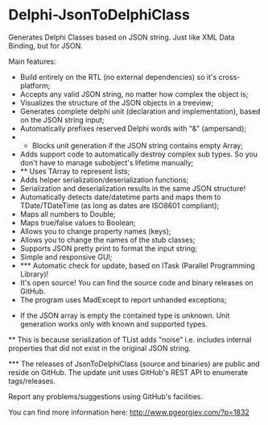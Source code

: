 Delphi-JsonToDelphiClass
========================

Generates Delphi Classes based on JSON string. Just like XML Data Binding, but for JSON.

Main features:

- Build entirely on the RTL (no external dependencies) so it's cross-platform;
- Accepts any valid JSON string, no matter how complex the object is;
- Visualizes the structure of the JSON objects in a treeview;
- Generates complete delphi unit (declaration and implementation), based on the JSON string input;
- Automatically prefixes reserved Delphi words with "&" (ampersand);
- * Blocks unit generation if the JSON string contains empty Array;
- Adds support code to automatically destroy complex sub types. So you don't have to manage subobject's lifetime manually;
- ** Uses TArray<T> to represent lists;
- Adds helper serialization/deserialization functions;
- Serialization and deserialization results in the same JSON structure!
- Automatically detects date/datetime parts and maps them to TDate/TDateTime (as long as dates are ISO8601 compliant);
- Maps all numbers to Double;
- Maps true/false values to Boolean;
- Allows you to change property names (keys);
- Allows you to change the names of the stub classes;
- Supports JSON pretty print to format the input string;
- Simple and responsive GUI;
- *** Automatic check for update, based on ITask (Parallel Programming Library)!
- It's open source! You can find the source code and binary releases on GitHub.
- The program uses MadExcept to report unhanded exceptions;

* If the JSON array is empty the contained type is unknown. Unit generation works only with known and supported types.

** This is because serialization of TList<T> adds "noise" i.e. includes internal properties that did not exist in the original JSON string.

*** The releases of JsonToDelphiClass (source and binaries) are public and reside on GitHub. The update unit uses GitHub's REST API to enumerate tags/releases.

Report any problems/suggestions using GitHub's facilities.

You can find more information here: http://www.pgeorgiev.com/?p=1832
